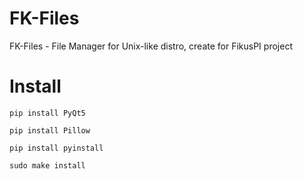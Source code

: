 # FK-Files
FK-Files - File Manager for Unix-like distro, create for FikusPI project


# Install


`pip install PyQt5`

`pip install Pillow`

`pip install pyinstall`

`sudo make install`
